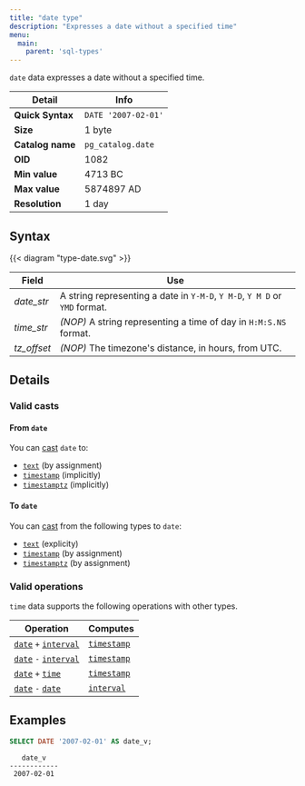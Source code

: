 ```yaml
---
title: "date type"
description: "Expresses a date without a specified time"
menu:
  main:
    parent: 'sql-types'
---
```


`date` data expresses a date without a specified time.

Detail | Info
-------|------
**Quick Syntax** | `DATE '2007-02-01'`
**Size** | 1 byte
**Catalog name** | `pg_catalog.date`
**OID** | 1082
**Min value** | 4713 BC
**Max value** | 5874897 AD
**Resolution** | 1 day

## Syntax

{{< diagram "type-date.svg" >}}

Field | Use
------|----
_date&lowbar;str_ | A string representing a date in `Y-M-D`, `Y M-D`, `Y M D` or `YMD` format.
_time&lowbar;str_ | _(NOP)_ A string representing a time of day in `H:M:S.NS` format.
_tz&lowbar;offset_ | _(NOP)_ The timezone's distance, in hours, from UTC.

## Details

### Valid casts

#### From `date`

You can [cast](../../functions/cast) `date` to:

- [`text`](../text) (by assignment)
- [`timestamp`](../timestamp) (implicitly)
- [`timestamptz`](../timestamp) (implicitly)

#### To `date`

You can [cast](../../functions/cast) from the following types to `date`:

- [`text`](../text) (explicity)
- [`timestamp`](../timestamp) (by assignment)
- [`timestamptz`](../timestamp) (by assignment)

### Valid operations

`time` data supports the following operations with other types.

Operation | Computes
----------|------------
[`date`](../date) `+` [`interval`](../interval) | [`timestamp`](../timestamp)
[`date`](../date) `-` [`interval`](../interval) | [`timestamp`](../timestamp)
[`date`](../date) `+` [`time`](../time) | [`timestamp`](../timestamp)
[`date`](../date) `-` [`date`](../date) | [`interval`](../interval)

## Examples

```sql
SELECT DATE '2007-02-01' AS date_v;
```
```nofmt
   date_v
------------
 2007-02-01
```
